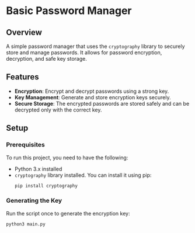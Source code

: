 # Basic Password Manager

## Overview
A simple password manager that uses the `cryptography` library to securely store and manage passwords. It allows for password encryption, decryption, and safe key storage.

## Features
- **Encryption**: Encrypt and decrypt passwords using a strong key.
- **Key Management**: Generate and store encryption keys securely.
- **Secure Storage**: The encrypted passwords are stored safely and can be decrypted only with the correct key.

## Setup

### Prerequisites
To run this project, you need to have the following:
- Python 3.x installed
- `cryptography` library installed. You can install it using pip:
    ```bash
    pip install cryptography
    ```

### Generating the Key
Run the script once to generate the encryption key:
```bash
python3 main.py
